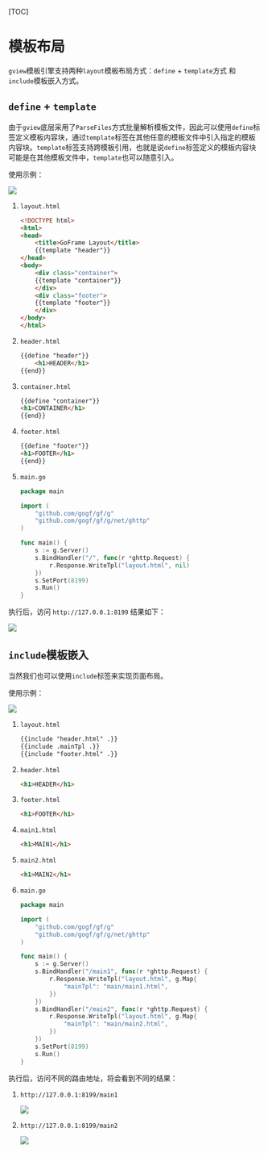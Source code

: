 [TOC]

# 模板布局

`gview`模板引擎支持两种`layout`模板布局方式：`define` + `template`方式 和 `include`模板嵌入方式。

## `define` + `template`

由于`gview`底层采用了`ParseFiles`方式批量解析模板文件，因此可以使用`define`标签定义模板内容块，通过`template`标签在其他任意的模板文件中引入指定的模板内容块。`template`标签支持跨模板引用，也就是说`define`标签定义的模板内容块可能是在其他模板文件中，`template`也可以随意引入。

使用示例：

![](/images/layout1-1.png)

1. `layout.html`
    ```html
    <!DOCTYPE html>
    <html>
    <head>
        <title>GoFrame Layout</title>
        {{template "header"}}
    </head>
    <body>
        <div class="container">
        {{template "container"}}
        </div>
        <div class="footer">
        {{template "footer"}}
        </div>
    </body>
    </html>
    ```
1. `header.html`
    ```html
    {{define "header"}}
        <h1>HEADER</h1>
    {{end}}
    ```
1. `container.html`
    ```html
    {{define "container"}}
    <h1>CONTAINER</h1>
    {{end}}
    ```
1. `footer.html`
    ```html
    {{define "footer"}}
    <h1>FOOTER</h1>
    {{end}}
    ```
1. `main.go`
    ```go
    package main

    import (
        "github.com/gogf/gf/g"
        "github.com/gogf/gf/g/net/ghttp"
    )

    func main() {
        s := g.Server()
        s.BindHandler("/", func(r *ghttp.Request) {
            r.Response.WriteTpl("layout.html", nil)
        })
        s.SetPort(8199)
        s.Run()
    }
    ```

执行后，访问 `http://127.0.0.1:8199` 结果如下：

![](/images/layout1-2.png)



## `include`模板嵌入

当然我们也可以使用`include`标签来实现页面布局。

使用示例：

![](/images/layout2-1.png)

1. `layout.html`
    ```html
    {{include "header.html" .}}
    {{include .mainTpl .}}
    {{include "footer.html" .}}
    ```
1. `header.html`
    ```html
    <h1>HEADER</h1>
    ```
1. `footer.html`
    ```html
    <h1>FOOTER</h1>
    ```
1. `main1.html`
    ```html
    <h1>MAIN1</h1>
    ```
1. `main2.html`
    ```html
    <h1>MAIN2</h1>
    ```
1. `main.go`
    ```go
    package main

    import (
        "github.com/gogf/gf/g"
        "github.com/gogf/gf/g/net/ghttp"
    )

    func main() {
        s := g.Server()
        s.BindHandler("/main1", func(r *ghttp.Request) {
            r.Response.WriteTpl("layout.html", g.Map{
                "mainTpl": "main/main1.html",
            })
        })
        s.BindHandler("/main2", func(r *ghttp.Request) {
            r.Response.WriteTpl("layout.html", g.Map{
                "mainTpl": "main/main2.html",
            })
        })
        s.SetPort(8199)
        s.Run()
    }
    ```

执行后，访问不同的路由地址，将会看到不同的结果：

1. `http://127.0.0.1:8199/main1`

    ![](/images/layout2-2.png)

1. `http://127.0.0.1:8199/main2`

    ![](/images/layout2-3.png)
